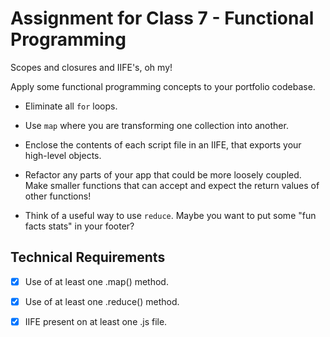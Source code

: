 # Assignment for Class 7 - Functional Programming

Scopes and closures and IIFE's, oh my!

Apply some functional programming concepts to your portfolio codebase.

 - Eliminate all `for` loops.  
 
 - Use `map` where you are transforming one collection into another.  
 
 - Enclose the contents of each script file in an IIFE, that exports your high-level objects.  
 
 - Refactor any parts of your app that could be more loosely coupled. Make smaller functions that can accept and expect the  return values of other functions!  
 
 - Think of a useful way to use `reduce`. Maybe you want to put some "fun facts stats" in your footer?  
 
## Technical Requirements

- [x] Use of at least one .map() method.
- [x] Use of at least one .reduce() method.
- [x] IIFE present on at least one .js file.
 
